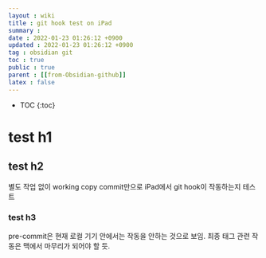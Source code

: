 ```yaml
---
layout : wiki
title : git hook test on iPad
summary :
date : 2022-01-23 01:26:12 +0900
updated : 2022-01-23 01:26:12 +0900
tag : obsidian git
toc : true
public : true
parent : [[from-Obsidian-github]]
latex : false
---
```


* TOC
{:toc}

# test h1
## test h2
별도 작업 없이 working copy commit만으로 iPad에서 git hook이 작동하는지 테스트

### test h3
pre-commit은 현재 로컬 기기 안에서는 작동을 안하는 것으로 보임. 최종 태그 관련 작동은 맥에서 마무리가 되어야 할 듯.
